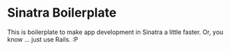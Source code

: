 # Sinatra Boilerplate

This is boilerplate to make app development in Sinatra a little faster. Or, you
know ... just use Rails.  :P
